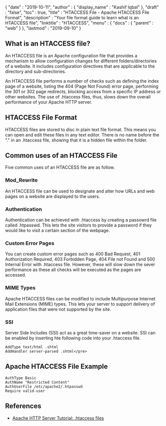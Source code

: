 {
  "date" : "2019-10-11",
  "author" : {
    "display_name" : "Kashif Iqbal"
  },
  "draft" : "false",
  "toc" : true,
  "title" : "HTACCESS File - Apache HTACCESS File Format",
  "description" : "Your file format guide to learn what is an HTACCESS file",
  "linktitle" : "HTACCESS",
  "menu" : {
    "docs" : {
      "parent" : "web"
    }
  },
  "lastmod" : "2019-09-10"
}

## What is an HTACCESS file?

An HTACCESS file is an Apache configuration file that provides a mechanism to allow configuration changes for different folders/directories of a website. It includes configuration directives that are applicable to the directory and sub-directories.

An HTACCESS file performs a number of checks such as defining the index page of a website, listing the 404 (Page Not Found) error page, performing the 301 or 302 page redirects, blocking access from a specific IP address or other websites. The use of .htaccess files, thus, slows down the overall performance of your Apache HTTP server.

## HTACCESS File Format

HTACCESS files are stored to disc in plain text file format. This means you can open and edit these files in any text editor. There is no name before the "." in an .htaccess file, showing that it is a hidden file within the folder.

## Common uses of an HTACCESS File

Five common uses of an HTACCESS file are as follow.

### Mod_Rewrite

An HTACCESS file can be used to designate and alter how URLs and web pages on a website are displayed to the users.

### Authentication

Authentication can be achieved with .htaccess by creating a passowrd file called .htpasswd. This lets the site visitors to provide a password if they would like to visit a certain section of the webpage.

### Custom Error Pages

You can create custom error pages such as 400 Bad Request, 401 Authorization Required, 403 Forbidden Page, 404 File not Found and 500 Internal Error with .htaccess file. However, these will slow down the sever performance as these all checks will be executed as the pages are accessed.

### MIME Types

Apache HTACCESS files can be modified to include Multipurpose Internet Mail Extensions (MIME) types. This lets your server to support delivery of application files that were not supported by the site.

### SSI

Server Side Includes (SSI) act as a great time-saver on a website. SSI can be enabled by inserting hte following code into your .htaccess file.

```
AddType text/html .shtml
AddHandler server-parsed .shtml</pre>
```

## Apache HTACCESS File Example

```
AuthType Basic
AuthName "Restricted Content"
AuthUserFile /etc/apache2/.htpasswd
Require valid-user
```

## References

* [Apache HTTP Server Tutorial: .htaccess files](https://httpd.apache.org/docs/current/howto/htaccess.html)

